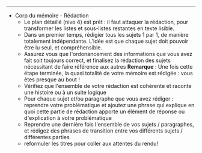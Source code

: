 


--------------------------------

- Corp du mémoire - Rédaction
  - Le plan détaillé (nivo 4) est prêt : il faut attaquer la rédaction, pour transformer les listes et sous-listes restantes en texte lisible.
  - Dans un premier temps, rédigier tous les sujets 1 par 1, de manière totalement indépendante. L'idée est que chaque sujet doit pouvoir être lu seul, et compréhensible.
  - Assurez vous que l'ordonancement des informations que vous avez fait soit toujours correct, et finalisez la rédaction des sujets nécessitant de faire référence aux autres
  __Remarque__ : Une fois cette étape terminée, la quasi totalité de votre mémoire est rédigée : vous êtes presque au bout !
  - Vérifiez que l'ensemble de votre rédaction est cohérente et raconte une histoire ou à un suite logique
  - Pour chaque sujet et/ou paragraphe que vous avez rédiger : reprendre votre problématique et ajoutez une phrase qui explique en quoi cette partie de rédaction apporte un élément de réponse ou d'explication à votre problématique
  - Reprendre une dernière fois l'ensemble de vos sujets / paragraphes, et rédigez des phrases de transition entre vos différents sujets / différentes parties.
  - reformuler les titres pour coller aux attentes du rendu!